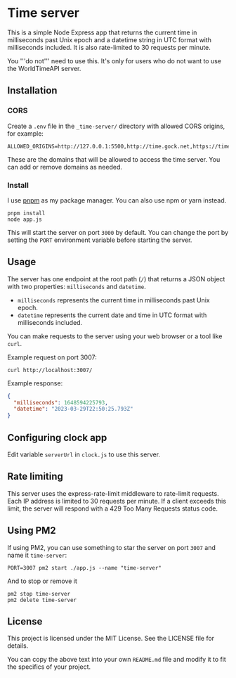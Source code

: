 # Time server

This is a simple Node Express app that returns the current time in milliseconds past Unix epoch and a datetime string in UTC format with milliseconds included. It is also rate-limited to 30 requests per minute.

You '''do not''' need to use this. It's only for users who do not want to use the WorldTimeAPI server.

## Installation

### CORS

Create a `.env` file in the `_time-server/` directory with allowed CORS origins, for example:

    ALLOWED_ORIGINS=http://127.0.0.1:5500,http://time.gock.net,https://time.gock.net

These are the domains that will be allowed to access the time server. You can add or remove domains as needed.

### Install

I use [pnpm](https://pnpm.io/) as my package manager. You can also use npm or yarn instead.

    pnpm install
    node app.js

This will start the server on port `3000` by default. You can change the port by setting the `PORT` environment variable before starting the server.

## Usage

The server has one endpoint at the root path (`/`) that returns a JSON object with two properties: `milliseconds` and `datetime`.

- `milliseconds` represents the current time in milliseconds past Unix epoch.
- `datetime` represents the current date and time in UTC format with milliseconds included.

You can make requests to the server using your web browser or a tool like `curl`.

Example request on port 3007:

    curl http://localhost:3007/

Example response:

```json
{
  "milliseconds": 1648594225793,
  "datetime": "2023-03-29T22:50:25.793Z"
}
```

## Configuring clock app

Edit variable `serverUrl` in `clock.js` to use this server.

## Rate limiting

This server uses the express-rate-limit middleware to rate-limit requests. Each IP address is limited to 30 requests per minute. If a client exceeds this limit, the server will respond with a 429 Too Many Requests status code.

## Using PM2

If using PM2, you can use something to star the server on port `3007` and name it `time-server`:

    PORT=3007 pm2 start ./app.js --name "time-server"

And to stop or remove it

    pm2 stop time-server
    pm2 delete time-server

## License

This project is licensed under the MIT License. See the LICENSE file for details.

You can copy the above text into your own `README.md` file and modify it to fit the specifics of your project.
